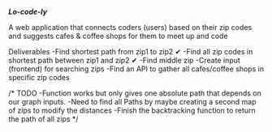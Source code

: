 ***Lo-code-ly***

A web application that connects coders (users) based on their zip codes 
and suggests cafes & coffee shops for them to meet up and code

Deliverables
 -Find shortest path from zip1 to zip2  ✔
 -Find all zip codes in shortest path between zip1 and zip2 ✔
 -Find middle zip
 -Create input (frontend) for searching zips
 -Find an API to gather all cafes/coffee shops in specific zip codes



 /*
  TODO
  -Function works but only gives one absolute path that depends on 
  our graph inputs.
  -Need to find all Paths by maybe creating a second map of zips to 
  modify the distances
  -Finish the backtracking function to return the path of all zips
*/
